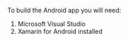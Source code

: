 To build the Android app you will need:  
1. Microsoft Visual Studio  
2. Xamarin for Android installed   
